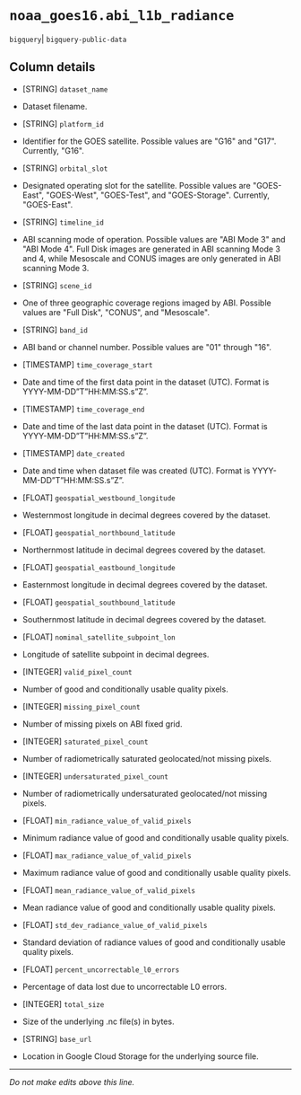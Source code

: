 # `noaa_goes16.abi_l1b_radiance`
`bigquery`| `bigquery-public-data`

## Column details
* [STRING]    `dataset_name`
 - Dataset filename.
* [STRING]    `platform_id`
 - Identifier for the GOES satellite. Possible values are "G16" and "G17". Currently, "G16".
* [STRING]    `orbital_slot`
 - Designated operating slot for the satellite. Possible values are "GOES-East", "GOES-West", "GOES-Test", and "GOES-Storage". Currently, "GOES-East".
* [STRING]    `timeline_id`
 - ABI scanning mode of operation. Possible values are "ABI Mode 3" and "ABI Mode 4". Full Disk images are generated in ABI scanning Mode 3 and 4, while Mesoscale and CONUS images are only generated in ABI scanning Mode 3.
* [STRING]    `scene_id`
 - One of three geographic coverage regions imaged by ABI. Possible values are "Full Disk", "CONUS", and "Mesoscale".
* [STRING]    `band_id`
 - ABI band or channel number. Possible values are "01" through "16".
* [TIMESTAMP] `time_coverage_start`
 - Date and time of the first data point in the dataset (UTC). Format is YYYY-MM-DD”T”HH:MM:SS.s”Z”.
* [TIMESTAMP] `time_coverage_end`
 - Date and time of the last data point in the dataset (UTC). Format is YYYY-MM-DD”T”HH:MM:SS.s”Z”.
* [TIMESTAMP] `date_created`
 - Date and time when dataset file was created (UTC). Format is YYYY-MM-DD”T”HH:MM:SS.s”Z”.
* [FLOAT]     `geospatial_westbound_longitude`
 - Westernmost longitude in decimal degrees covered by the dataset.
* [FLOAT]     `geospatial_northbound_latitude`
 - Northernmost latitude in decimal degrees covered by the dataset.
* [FLOAT]     `geospatial_eastbound_longitude`
 - Easternmost longitude in decimal degrees covered by the dataset.
* [FLOAT]     `geospatial_southbound_latitude`
 - Southernmost latitude in decimal degrees covered by the dataset.
* [FLOAT]     `nominal_satellite_subpoint_lon`
 - Longitude of satellite subpoint in decimal degrees.
* [INTEGER]   `valid_pixel_count`
 - Number of good and conditionally usable quality pixels.
* [INTEGER]   `missing_pixel_count`
 - Number of missing pixels on ABI fixed grid.
* [INTEGER]   `saturated_pixel_count`
 - Number of radiometrically saturated geolocated/not missing pixels.
* [INTEGER]   `undersaturated_pixel_count`
 - Number of radiometrically undersaturated geolocated/not missing pixels.
* [FLOAT]     `min_radiance_value_of_valid_pixels`
 - Minimum radiance value of good and conditionally usable quality pixels.
* [FLOAT]     `max_radiance_value_of_valid_pixels`
 - Maximum radiance value of good and conditionally usable quality pixels.
* [FLOAT]     `mean_radiance_value_of_valid_pixels`
 - Mean radiance value of good and conditionally usable quality pixels.
* [FLOAT]     `std_dev_radiance_value_of_valid_pixels`
 - Standard deviation of radiance values of good and conditionally usable quality pixels.
* [FLOAT]     `percent_uncorrectable_l0_errors`
 - Percentage of data lost due to uncorrectable L0 errors.
* [INTEGER]   `total_size`
 - Size of the underlying .nc file(s) in bytes.
* [STRING]    `base_url`
 - Location in Google Cloud Storage for the underlying source file.

-------------------------------------------------------------------------------
*Do not make edits above this line.*
